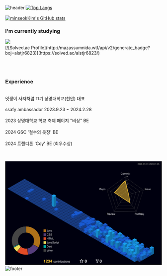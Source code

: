![header](https://capsule-render.vercel.app/api?type=waving&height=200&text=MinseokKim&fontSize=40&fontAlign=80&fontAlignY=40&color=gradient)
[![Top Langs](https://github-readme-stats.vercel.app/api/top-langs/?username=minseokkim6823)](https://github.com/anuraghazra/github-readme-stats)<br><br>
[![minseokKim's GitHub stats](https://github-readme-stats.vercel.app/api?username=minseokKim6823&theme=dark)](https://github.com/minseokKim6823/github-readme-stats) 
<br>
<!--[![Hits](https://hits.seeyoufarm.com/api/count/incr/badge.svg?url=https%3A%2F%2Fgithub.com%2F%2520minseokKim6823%2Fhit-counter&count_bg=%2301DAEF&title_bg=%23555555&icon=&icon_color=%23C0A8A8&title=hits&edge_flat=false)](https://hits.seeyoufarm.com)<br>-->

<h3>I'm currently studying</h3>
<div>
<!--<img src="https://img.shields.io/badge/Spring-6DB33F?style=for-the-badge&logo=Spring&logoColor=white"/>-->
<img src ="https://img.shields.io/badge/SPRING BOOT-6DB33F.svg?&style=for-the-badge&logo=SpringBoot&logoColor=white"/>
<br/>
[![Solved.ac Profile](http://mazassumnida.wtf/api/v2/generate_badge?boj=alstjr6823)](https://solved.ac/alstjr6823/)
<!-- <img src ="https://img.shields.io/badge/MySQL-4479A1.svg?&style=for-the-badge&logo=MYSQL&logoColor=white"/>-->
</div>
<br/><br/><br/>
<h3>Experience</h3>
<br/>
멋쟁이 사자처럼 11기 상명대학교(천안) 대표 
<br/><br/>
ssafy ambassador 2023.9.23 ~ 2024.2.28
<br/><br/>
2023 상명대학교 학교 축제 페이지 "비상" BE
<br/><br/>
2024 GSC '철수의 옷장' BE
<br/><br/>
2024 트렌디톤 'Coy' BE  (최우수상)
<br/><br/><br/>

![](./profile-3d-contrib/profile-night-view.svg)  
![footer](https://capsule-render.vercel.app/api?type=waving&color=auto&height=200&section=footer&fontSize=90)
</div>
